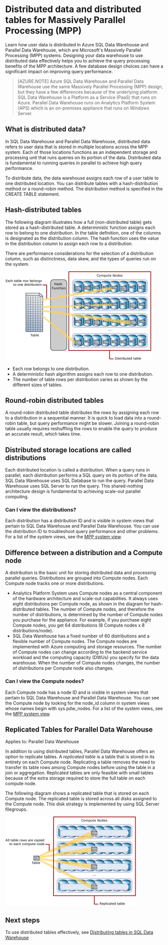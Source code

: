 <properties
    pageTitle="How distributed data works in Azure SQL Data Warehouse | Azure"
    description="Learn how data is distributed for Massively Parallel Processing (MPP) and the options for distributing tables in Azure SQL Data Warehouse and Parallel Data Warehouse."
    services="sql-data-warehouse"
    documentationcenter="NA"
    author="barbkess"
    manager="jhubbard"
    editor="" />
<tags
    ms.assetid="bae494a6-7ac5-4c38-8ca3-ab2696c63a9f"
    ms.service="sql-data-warehouse"
    ms.devlang="NA"
    ms.topic="article"
    ms.tgt_pltfrm="NA"
    ms.workload="data-services"
    ms.date="10/31/2016"
    wacn.date=""
    ms.author="barbkess" />

# Distributed data and distributed tables for Massively Parallel Processing (MPP)
Learn how user data is distributed in Azure SQL Data Warehouse and Parallel Data Warehouse, which are Microsoft's Massively Parallel Processing (MPP) systems. Designing your data warehouse to use distributed data effectively helps you to achieve the query processing benefits of the MPP architecture. A few database design choices can have a significant impact on improving query performance.  

> [AZURE.NOTE]
> Azure SQL Data Warehouse and Parallel Data Warehouse use the same Massively Parallel Processing (MPP) design, but they have a few differences because of the underlying platform. SQL Data Warehouse is a Platform as a Service (PaaS) that runs on Azure. Parallel Data Warehouse runs on Analytics Platform System (APS) which is an on-premises appliance that runs on Windows Server.
> 
> 

## What is distributed data?
In SQL Data Warehouse and Parallel Data Warehouse, distributed data refers to user data that is stored in multiple locations across the MPP system. Each of those locations functions as an independent storage and processing unit that runs queries on its portion of the data. Distributed data is fundamental to running queries in parallel to achieve high query performance.

To distribute data, the data warehouse assigns each row of a user table to one distributed location.  You can distribute tables with a hash-distribution method or a round-robin method. The distribution method is specified in the CREATE TABLE statement. 

## Hash-distributed tables
The following diagram illustrates how a full (non-distributed table) gets stored as a hash-distributed table. A deterministic function assigns each row to belong to one distribution. In the table definition, one of the columns is designated as the distribution column. The hash function uses the value in the distribution column to assign each row to a distribution.

There are performance considerations for the selection of a distribution column, such as distinctness, data skew, and the types of queries run on the system.

![Distributed table](./media/sql-data-warehouse-distributed-data/hash-distributed-table.png "Distributed table")  

* Each row belongs to one distribution.  
* A deterministic hash algorithm assigns each row to one distribution.  
* The number of table rows per distribution varies as shown by the different sizes of tables.

## Round-robin distributed tables
A round-robin distributed table distributes the rows by assigning each row to a distribution in a sequential manner. It is quick to load data into a round-robin table, but query performance might be slower.  Joining a round-robin table usually requires reshuffling the rows to enable the query to produce an accurate result, which takes time.

## Distributed storage locations are called distributions
Each distributed location is called a distribution. When a query runs in parallel, each distribution performs a SQL query on its portion of the data. SQL Data Warehouse uses SQL Database to run the query. Parallel Data Warehouse uses SQL Server to run the query. This shared-nothing architecture design is fundamental to achieving scale-out parallel computing.

### Can I view the distributions?
Each distribution has a distribution ID and is visible in system views that pertain to SQL Data Warehouse and Parallel Data Warehouse. You can use the distribution ID to troubleshoot query performance and other problems. For a list of the system views, see the [MPP system view](/documentation/articles/sql-data-warehouse-reference-tsql-statements/).

## Difference between a distribution and a Compute node
A distribution is the basic unit for storing distributed data and processing parallel queries. Distributions are grouped into Compute nodes. Each Compute node tracks one or more distributions.  

* Analytics Platform System uses Compute nodes as a central component of the hardware architecture and scale-out capabilities. It always uses eight distributions per Compute node, as shown in the diagram for hash-distributed tables. The number of Compute nodes, and therefore the number of distributions, is determined by the number of Compute nodes you purchase for the appliance. For example, if you purchase eight Compute nodes, you get 64 distributions (8 Compute nodes x 8 distributions/node). 
* SQL Data Warehouse has a fixed number of 60 distributions and a flexible number of Compute nodes. The Compute nodes are implemented with Azure computing and storage resources. The number of Compute nodes can change according to the backend service workload and the computing capacity (DWUs) you specify for the data warehouse. When the number of Compute nodes changes, the number of distributions per Compute node also changes. 

### Can I view the Compute nodes?
Each Compute node has a node ID and is visible in system views that pertain to SQL Data Warehouse and Parallel Data Warehouse.  You can see the Compute node by looking for the node_id column in system views whose names begin with sys.pdw_nodes. For a list of the system views, see the [MPP system view](/documentation/articles/sql-data-warehouse-reference-tsql-statements/).

## <a name="Replicated"></a>Replicated Tables for Parallel Data Warehouse
Applies to: Parallel Data Warehouse

In addition to using distributed tables, Parallel Data Warehouse offers an option to replicate tables. A *replicated table* is a table that is stored in its entirety on each Compute node. Replicating a table removes the need to transfer its table rows among Compute nodes before using the table in a join or aggregation. Replicated tables are only feasible with small tables because of the extra storage required to store the full table on each compute node.  

The following diagram shows a replicated table that is stored on each Compute node. The replicated table is stored across all disks assigned to the Compute node. This disk strategy is implemented by using SQL Server filegroups.  

![Replicated table](./media/sql-data-warehouse-distributed-data/replicated-table.png "Replicated table") 

## Next steps
To use distributed tables effectively, see [Distributing tables in SQL Data Warehouse](/documentation/articles/sql-data-warehouse-tables-distribute/)  

